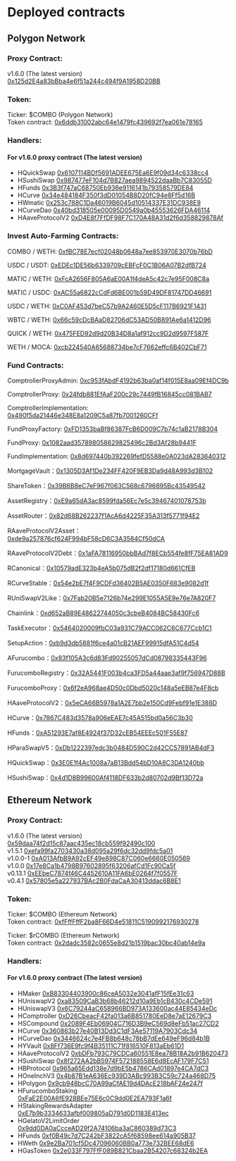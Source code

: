 # Deployed contracts

## Polygon Network

### Proxy Contract:&#x20;

v1.6.0 (The latest version) [0x125d2E4a83bBba4e6f51a244c494f9A1958D20BB](https://polygonscan.com/address/0x125d2e4a83bbba4e6f51a244c494f9a1958d20bb)

### Token:

Ticker: $COMBO (Polygon Network)\
Token contract: [0x6ddb31002abc64e1479fc439692f7ea061e78165](https://polygonscan.com/token/0x6ddb31002abc64e1479fc439692f7ea061e78165)

### Handlers:

#### For v1.6.0 proxy contract (The latest version)

* HQuickSwap [0x6107114BDf5691ADEE675Ea6E9f09d34c6338cc4](https://polygonscan.com/address/0x6107114BDf5691ADEE675Ea6E9f09d34c6338cc4)
* HSushiSwap [0x987477eF104d7B827aea9894522daaBb7C83055D](https://polygonscan.com/address/0x987477eF104d7B827aea9894522daaBb7C83055D)
* HFunds [0x3B3f747aC68750Eb936e9116141b79358579DE84](https://polygonscan.com/address/0x3B3f747aC68750Eb936e9116141b79358579DE84)
* HCurve [0x34e484184F350f3dD01054B8D20fC94e8Ff5d16B](https://polygonscan.com/address/0x34e484184F350f3dD01054B8D20fC94e8Ff5d16B)
* HWmatic [0x253c788C1Da46019B6045d10514337E31DC938E9](https://polygonscan.com/address/0x253c788C1Da46019B6045d10514337E31DC938E9)
* HCurveDao [0x40bd318505e00095D0549a0b45553626FDA46114](https://polygonscan.com/address/0x40bd318505e00095D0549a0b45553626FDA46114)
* HAaveProtocolV2 [0xD4E8f7FfDF98F7C170A48A31d2f6d358829878Af](https://polygonscan.com/address/0xD4E8f7FfDF98F7C170A48A31d2f6d358829878Af)

### Invest Auto-Farming Contracts:

COMBO / WETH: [0xfBC78E7ecf02048b0648a7ee853970E3070b76bD](https://polygonscan.com/address/0xfBC78E7ecf02048b0648a7ee853970E3070b76bD)

USDC / USDT: [0xEDEc1DE56b6339709cEBFcF0C1B06A07B2dfB724](https://polygonscan.com/address/0xEDEc1DE56b6339709cEBFcF0C1B06A07B2dfB724)

MATIC / WETH: [0xFcA2656F805A6aE00A1f4deA5c42c7e95F008C8a](https://polygonscan.com/address/0xFcA2656F805A6aE00A1f4deA5c42c7e95F008C8a)

MATIC / USDC: [0xAC55a6822cCdFd6BE001b59D49DF81747DD46691](https://polygonscan.com/address/0xAC55a6822cCdFd6BE001b59D49DF81747DD46691)

USDC / WETH: [0xC0AF453d7beC57b9A2460E5D5cF117B6921F1431](https://polygonscan.com/address/0xC0AF453d7beC57b9A2460E5D5cF117B6921F1431)

WBTC / WETH: [0x66c59cDcBAaD82706dC53AD50B891Ae6a1412D96](https://polygonscan.com/address/0x66c59cDcBAaD82706dC53AD50B891Ae6a1412D96)

QUICK / WETH: [0x475FED92d9d20B34D8a1af912cc9D2d9597F587F](https://polygonscan.com/address/0x475FED92d9d20B34D8a1af912cc9D2d9597F587F)

WETH / MOCA: [0xcb224540A65688734be7cF7662effc6B402CbF71](https://polygonscan.com/address/0xcb224540A65688734be7cF7662effc6B402CbF71)

### Fund Contracts:

ComptrollerProxyAdmin: [0xc953fAbdF4192b63ba0af14f015E8aa09Ef4DC9b](https://polygonscan.com/address/0xc953fAbdF4192b63ba0af14f015E8aa09Ef4DC9b)

ComptrollerProxy: [0x24fdb881EfAaF200c29c7449fB16845cc081BAB7](https://polygonscan.com/address/0x24fdb881EfAaF200c29c7449fB16845cc081BAB7)

ComptrollerImplementation: [0x490f5da21446e348E8a1209C5a87fb7001260CFf](https://polygonscan.com/address/0x490f5da21446e348E8a1209C5a87fb7001260CFf)

FundProxyFactory: [0xFD1353baBf86387FcB6D009C7b74c1aB2178B304](https://polygonscan.com/address/0xFD1353baBf86387FcB6D009C7b74c1aB2178B304)

FundProxy: [0x1082aad357898058629825496c2Bd3Af28b9441F](https://polygonscan.com/address/0x1082aad357898058629825496c2Bd3Af28b9441F)

FundImplementation: [0x8d697440b392269fefD5588e0A023dA283640312](https://polygonscan.com/address/0x8d697440b392269fefD5588e0A023dA283640312)

MortgageVault：[0x1305D3Af1De234FF420F9EB3Da9d48A993d3B102](https://polygonscan.com/address/0x1305D3Af1De234FF420F9EB3Da9d48A993d3B102)

ShareToken：[0x39B6B8eC7eF967f063C568c6796895Bc43549542](https://polygonscan.com/address/0x39B6B8eC7eF967f063C568c6796895Bc43549542)

AssetRegistry：[0xE9a65dA3ac8599fda56Ec7e5c39467401078753b](https://polygonscan.com/address/0xE9a65dA3ac8599fda56Ec7e5c39467401078753b)

AssetRouter：[0x82d68B262237f1AcA6d4225F35A313f5771f94E2](https://polygonscan.com/address/0x82d68B262237f1AcA6d4225F35A313f5771f94E2)

RAaveProtocolV2Asset：[0xde9a257876cf624F994bF58cD6C3A3584Cf50dCA](https://polygonscan.com/address/0xde9a257876cf624F994bF58cD6C3A3584Cf50dCA)

RAaveProtocolV2Debt：[0x1aFA78116950bbBAd7f8ECb554fe8fF75EA81AD9](https://polygonscan.com/address/0x1aFA78116950bbBAd7f8ECb554fe8fF75EA81AD9)

RCanonical：[0x10579adE323b4eA5b075dB2f2df17180d661CfEB](https://polygonscan.com/address/0x10579adE323b4eA5b075dB2f2df17180d661CfEB)

RCurveStable：[0x54e2bE7f4F9CDFd36402B5AE0350F683e9082d1f](https://polygonscan.com/address/0x54e2bE7f4F9CDFd36402B5AE0350F683e9082d1f)

RUniSwapV2Like：[0x7Fab20B5e7126b74e299E1055A5E9e76e7A820F7](https://polygonscan.com/address/0x7Fab20B5e7126b74e299E1055A5E9e76e7A820F7)

Chainlink：[0xd652aB89E48622744050c3cbeB4084BC58430Fc6](https://polygonscan.com/address/0xd652aB89E48622744050c3cbeB4084BC58430Fc6)

TaskExecutor：[0x5464020009fbC03a931C79ACC062C6C677Ccb1C1](https://polygonscan.com/address/0x5464020009fbC03a931C79ACC062C6C677Ccb1C1)

SetupAction：[0xb9d3db5881f6ce4a01cB21AEF99915dfA51C4d54](https://polygonscan.com/address/0xb9d3db5881f6ce4a01cB21AEF99915dfA51C4d54)

AFurucombo：[0x83f105A3c6d83Fd90255057dCd08798335443F96](https://polygonscan.com/address/0x83f105A3c6d83Fd90255057dCd08798335443F96)

FurucomboRegistry：[0x32A5441F003b4ca3FD5a44aae3af9f756947D88B](https://polygonscan.com/address/0x32A5441F003b4ca3FD5a44aae3af9f756947D88B)

FurucomboProxy：[0x6f2eA968ae4D50c0Dbd5020c148a5eEB87e4F8cb](https://polygonscan.com/address/0x6f2eA968ae4D50c0Dbd5020c148a5eEB87e4F8cb)

HAaveProtocolV2：[0x5eCA66B5978a1A2E7bb2e150Cd9Febf91e1E388D](https://polygonscan.com/address/0x5eCA66B5978a1A2E7bb2e150Cd9Febf91e1E388D)

HCurve：[0x7867C483d3578a906eEAE7c45A515bd0a56C3b30](https://polygonscan.com/address/0x7867C483d3578a906eEAE7c45A515bd0a56C3b30)

HFunds：[0xA51293E7af8E4924f37D32cEB54EEEc501F55E87](https://polygonscan.com/address/0xA51293E7af8E4924f37D32cEB54EEEc501F55E87)

HParaSwapV5：[0xDb1222397edc3b0484D590C2d42CC57891AB4dF3](https://polygonscan.com/address/0xDb1222397edc3b0484D590C2d42CC57891AB4dF3)

HQuickSwap：[0x3E0E1f4Ac1008a7aB13Bdd54bD10A8C3DA1240bb](https://polygonscan.com/address/0x3E0E1f4Ac1008a7aB13Bdd54bD10A8C3DA1240bb)

HSushiSwap：[0x4d1D8B99600Af4118DF633b2d80702d9Bf13D72a](https://polygonscan.com/address/0x4d1D8B99600Af4118DF633b2d80702d9Bf13D72a)

## Ethereum Network

### Proxy Contract:

v1.6.0 (The latest version) [0x59daa74f2d15c87aac435ec18cb559f92490c100](https://etherscan.io/address/0x59daa74f2d15c87aac435ec18cb559f92490c100)\
v1.5.1 [0xefa99fa2703430a38d095a29f6dc32dd9fdc5a01](https://etherscan.io/address/0xefa99fa2703430a38d095a29f6dc32dd9fdc5a01)\
v1.0.0-1 [0xA013AfbB9A92cEF49e898C87C060e6660E050569](https://etherscan.io/address/0xA013AfbB9A92cEF49e898C87C060e6660E050569)\
v1.0.0 [0x17e8Ca1b4798B97602895f63206afCd1Fc90Ca5f](https://etherscan.io/address/0x17e8Ca1b4798B97602895f63206afCd1Fc90Ca5f)\
v0.13.1 [0xEEbeC7874f46C4452610A11FA6bE0264f7f0557F](https://etherscan.io/address/0xeebec7874f46c4452610a11fa6be0264f7f0557f) \
v0.4.1 [0x57805e5a227937BAc2B0FdaCaA30413ddac6B8E1](https://etherscan.io/address/0x57805e5a227937bac2b0fdacaa30413ddac6b8e1)

### Token:

Ticker: $COMBO (Ethereum Network)\
Token contract: [0xfFffFffF2ba8F66D4e51811C5190992176930278](https://etherscan.io/token/0xfFffFffF2ba8F66D4e51811C5190992176930278)

Ticker: $rCOMBO (Ethereum Network)\
Token contract: [0x2dadc3582c0655e8d21b1519bac30bc40ab14e9a](https://etherscan.io/token/0x2dadc3582c0655e8d21b1519bac30bc40ab14e9a#balances)

### Handlers:

#### For v1.6.0 proxy contract (The latest version)

* HMaker [0xB83304403900c86ceA5032e3041afF15fEe31c63](https://etherscan.io/address/0xB83304403900c86ceA5032e3041afF15fEe31c63)
* HUniswapV2 [0xa83509CaB3b68b46212d10a9Eb1cB430c4CDe591](https://etherscan.io/address/0xa83509CaB3b68b46212d10a9Eb1cB430c4CDe591)
* HUniswapV3 [0x6C79244aC658966BD973A133600ac44E85434eDc](https://etherscan.io/address/0x6C79244aC658966BD973A133600ac44E85434eDc)
* HComptroller [0xD26CbeacF42fa013a6B851780EeD8e7aE12679C3](https://etherscan.io/address/0xD26CbeacF42fa013a6B851780EeD8e7aE12679C3)
* HSCompound [0x2089F4Eb06904C716D3B9eC569d8eFb51ac27CD2](https://etherscan.io/address/0x2089F4Eb06904C716D3B9eC569d8eFb51ac27CD2)
* HCurve [0x360863b27e40B13Dd3C1dF3Ae57119A7903Cdc34](https://etherscan.io/address/0x360863b27e40B13Dd3C1dF3Ae57119A7903Cdc34)
* HCurveDao [0x3446624c7e4FB8b648c78bB7dEe649eF96d84b1B](https://etherscan.io/address/0x3446624c7e4FB8b648c78bB7dEe649eF96d84b1B)
* HYVault [0x8Ff736E9fc9f4B35111C71f816510F813aEb61D1](https://etherscan.io/address/0x8Ff736E9fc9f4B35111C71f816510F813aEb61D1)
* HAaveProtocolV2 [0xbDFb793C79CDCa60551E8ea78B18A2b91B620473](https://etherscan.io/address/0xbDFb793C79CDCa60551E8ea78B18A2b91B620473)
* HSushiSwap [0x8f272AA2bB5974F572188558E6d8EcAF179F7C51](https://etherscan.io/address/0x8f272AA2bB5974F572188558E6d8EcAF179F7C51)
* HBProtocol [0x965a65Edd138e7d9bE5b4786CAd01897e4CA7dC3](https://etherscan.io/address/0x965a65Edd138e7d9bE5b4786CAd01897e4CA7dC3)
* HOneInchV3 [0x4b87B1eA636Ec939D3ABc993B3C59c724a468D75](https://etherscan.io/address/0x4b87B1eA636Ec939D3ABc993B3C59c724a468D75)
* HPolygon [0x9cb948bcC70A99aCfAE19d4DAcE218bAF24e247f](https://etherscan.io/address/0x9cb948bcC70A99aCfAE19d4DAcE218bAF24e247f)
* HFurucomboStaking [0xFaE2E00A6fE928BEe75E6c0C9dd0E2EA793F1a6f](https://etherscan.io/address/0xFaE2E00A6fE928BEe75E6c0C9dd0E2EA793F1a6f)
* HStakingRewardsAdapter [0xE7b9b3334633afbf009805aD791d0D1183E413ec](https://etherscan.io/address/0xE7b9b3334633afbf009805aD791d0D1183E413ec)
* HGelatoV2LimitOrder [0x9dd0DA0aCcceAD29f2A74106ba3aC860389d73C3](https://etherscan.io/address/0x9dd0DA0aCcceAD29f2A74106ba3aC860389d73C3)
* HFunds [0xf0B49c7d7C242bF3822cA5f68598ee614a905B37](https://etherscan.io/address/0xf0B49c7d7C242bF3822cA5f68598ee614a905B37)
* HWeth [0x9e2Ba701cf5Dc47096060BB0a773e732BEE68dE6](https://etherscan.io/address/0x9e2Ba701cf5Dc47096060BB0a773e732BEE68dE6)
* HGasToken [0x2e033F797FfF089B821Cbaa2B54207c68324b2EA](https://etherscan.io/address/0x2e033F797FfF089B821Cbaa2B54207c68324b2EA)
